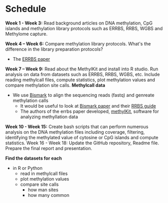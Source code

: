# Schedule

**Week 1 - Week 3:** Read background articles on DNA methylation, CpG islands and methylation library protocols such as ERRBS, RRBS, WGBS and Methylome capture. 

**Week 4 – Week 6:** Compare methylation library protocols. What's the difference in the library preparation protocols?
- The [ERRBS paper](http://journals.plos.org/plosgenetics/article?id=10.1371/journal.pgen.1002781)

**Week 7 – Week 9:** Read about the MethylKit and install into R studio. Run analysis on data from datasets such as ERRBS, RRBS, WGBS, etc. Include reading methylcall files, compute statistics, plot methylation values and compare methylation site calls. 
**Methylcall data**
- We use [Bismark](https://www.bioinformatics.babraham.ac.uk/projects/bismark/) to align the sequencing reads (fastq) and genreate methylation calls
  - It would be useful to look at [Bismark paper](https://academic.oup.com/bioinformatics/article/27/11/1571/216956) and their [RRBS guide](https://github.com/FelixKrueger/TrimGalore/blob/master/Docs/RRBS_Guide.pdf)
  - The authors of the errbs paper developed, [methylKit](https://www.ncbi.nlm.nih.gov/pmc/articles/PMC3491415/), software for analyzing methyllation data

**Week 10 - Week 15:** Create bash scripts that can perform numerous analysis on the DNA methylation files including coverage, filtering, identifying the methylated value of cytosine or CpG islands and compute statistics. 
Week 16 - Week 18: Update the GitHub repository, Readme file. Prepare the final report and presentation. 

**Find the datasets for each**
- in R or Python
  - read in methylcall files
  - plot methylation values
  - compare site calls
    - how man sites
    - how many common
  
